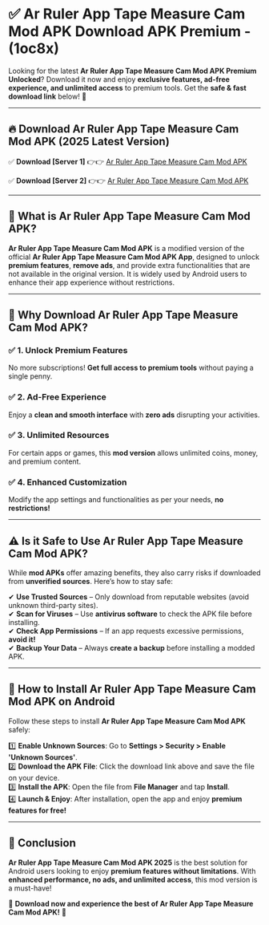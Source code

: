 
# ✅ Ar Ruler App Tape Measure Cam Mod APK Download APK Premium -  (1oc8x) 

Looking for the latest **Ar Ruler App Tape Measure Cam Mod APK Premium Unlocked**? Download it now and enjoy **exclusive features, ad-free experience, and unlimited access** to premium tools. Get the **safe & fast download link** below! 🚀

---

## 🔥 Download Ar Ruler App Tape Measure Cam Mod APK (2025 Latest Version)

✅ **Download [Server 1]** 👉👉 [Ar Ruler App Tape Measure Cam Mod APK ](https://apkcomod.com?title=Ar_Ruler_App_Tape_Measure_Cam_Mod_APK)  

✅ **Download [Server 2]** 👉👉 [Ar Ruler App Tape Measure Cam Mod APK ](https://apkcomod.com?title=Ar_Ruler_App_Tape_Measure_Cam_Mod_APK)  


---

## 📌 What is Ar Ruler App Tape Measure Cam Mod APK?

**Ar Ruler App Tape Measure Cam Mod APK** is a modified version of the official **Ar Ruler App Tape Measure Cam Mod APK App**, designed to unlock **premium features**, **remove ads**, and provide extra functionalities that are not available in the original version. It is widely used by Android users to enhance their app experience without restrictions.

---

## 🌟 Why Download Ar Ruler App Tape Measure Cam Mod APK?

### ✅ 1. Unlock Premium Features
No more subscriptions! **Get full access to premium tools** without paying a single penny.

### ✅ 2. Ad-Free Experience
Enjoy a **clean and smooth interface** with **zero ads** disrupting your activities.

### ✅ 3. Unlimited Resources
For certain apps or games, this **mod version** allows unlimited coins, money, and premium content.

### ✅ 4. Enhanced Customization
Modify the app settings and functionalities as per your needs, **no restrictions!**

---

## ⚠️ Is it Safe to Use Ar Ruler App Tape Measure Cam Mod APK?

While **mod APKs** offer amazing benefits, they also carry risks if downloaded from **unverified sources**. Here’s how to stay safe:

✔ **Use Trusted Sources** – Only download from reputable websites (avoid unknown third-party sites).  
✔ **Scan for Viruses** – Use **antivirus software** to check the APK file before installing.  
✔ **Check App Permissions** – If an app requests excessive permissions, **avoid it!**  
✔ **Backup Your Data** – Always **create a backup** before installing a modded APK.

---

## 📲 How to Install Ar Ruler App Tape Measure Cam Mod APK on Android

Follow these steps to install **Ar Ruler App Tape Measure Cam Mod APK** safely:

1️⃣ **Enable Unknown Sources**: Go to **Settings > Security > Enable 'Unknown Sources'**.  
2️⃣ **Download the APK File**: Click the download link above and save the file on your device.  
3️⃣ **Install the APK**: Open the file from **File Manager** and tap **Install**.  
4️⃣ **Launch & Enjoy**: After installation, open the app and enjoy **premium features for free!**

---

## 🚀 Conclusion

**Ar Ruler App Tape Measure Cam Mod APK 2025** is the best solution for Android users looking to enjoy **premium features without limitations**. With **enhanced performance, no ads, and unlimited access**, this mod version is a must-have!

🔻 **Download now and experience the best of Ar Ruler App Tape Measure Cam Mod APK!** 🔻

